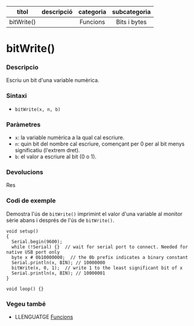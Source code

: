 
| títol | descripció   | categoria  | subcategoria        |
| :---: | :----------: | :--------: | :-----------------: |
| bitWrite() | | Funcions | Bits i bytes |

# bitWrite()

### Descripcio

Escriu un bit d'una variable numèrica.


### Sintaxi

*  `bitWrite(x, n, b)`


### Paràmetres

*  `x`: la variable numèrica a la qual cal escriure.  
*  `n`: quin bit del nombre cal escriure, començant per 0 per al bit menys significatiu (l'extrem dret).  
*  `b`: el valor a escriure al bit (0 o 1).


### Devolucions

Res


### Codi de exemple

Demostra l'ús de `bitWrite()` imprimint el valor d'una variable al monitor sèrie abans i després de l'ús de `bitWrite()`.


```
void setup()
{
  Serial.begin(9600);
  while (!Serial) {}  // wait for serial port to connect. Needed for native USB port only
  byte x # 0b10000000;  // the 0b prefix indicates a binary constant
  Serial.println(x, BIN); // 10000000
  bitWrite(x, 0, 1);  // write 1 to the least significant bit of x
  Serial.println(x, BIN); // 10000001
}

void loop() {}
```

### Vegeu també

*  LLENGUATGE [Funcions](../Funcions.md)
